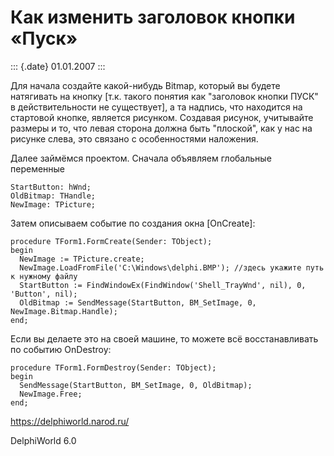 Как изменить заголовок кнопки «Пуск»
====================================

::: {.date}
01.01.2007
:::

Для начала создайте какой-нибудь Bitmap, который вы будете натягивать на
кнопку \[т.к. такого понятия как \"заголовок кнопки ПУСК\" в
действительности не существует\], а та надпись, что находится на
стартовой кнопке, является рисунком. Создавая рисунок, учитывайте
размеры и то, что левая сторона должна быть \"плоской\", как у нас на
рисунке слева, это связано с особенностями наложения.

Далее займёмся проектом. Сначала объявляем глобальные переменные

    StartButton: hWnd;
    OldBitmap: THandle;
    NewImage: TPicture;

Затем описываем событие по создания окна \[OnCreate\]:

    procedure TForm1.FormCreate(Sender: TObject);
    begin
      NewImage := TPicture.create;
      NewImage.LoadFromFile('C:\Windows\delphi.BMP'); //здесь укажите путь к нужному файлу
      StartButton := FindWindowEx(FindWindow('Shell_TrayWnd', nil), 0, 'Button', nil);
      OldBitmap := SendMessage(StartButton, BM_SetImage, 0, NewImage.Bitmap.Handle);
    end;

Если вы делаете это на своей машине, то можете всё восстанавливать по
событию OnDestroy:

    procedure TForm1.FormDestroy(Sender: TObject);
    begin
      SendMessage(StartButton, BM_SetImage, 0, OldBitmap);
      NewImage.Free;
    end;

<https://delphiworld.narod.ru/>

DelphiWorld 6.0
